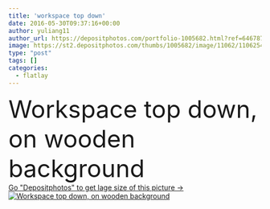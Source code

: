 ```yaml
---
title: 'workspace top down'
date: 2016-05-30T09:37:16+00:00
author: yuliang11
author_url: https://depositphotos.com/portfolio-1005682.html?ref=64678756
image: https://st2.depositphotos.com/thumbs/1005682/image/11062/110625480/api_thumb_450.jpg?forcejpeg=true
type: "post"
tags: []
categories: 
  - flatlay
---
```

<div aling="center">
            <font size="60"> Workspace top down, on wooden background</font>   
</div>
<div>
    <a href='https://st2.depositphotos.com/thumbs/1005682/image/11062/110625480/api_thumb_450.jpg?forcejpeg=true?ref=64678756' target=_blank > Go "Depositphotos" to get lage size of this picture ->
        <img href='https://st2.depositphotos.com/thumbs/1005682/image/11062/110625480/api_thumb_450.jpg?forcejpeg=true?ref=64678756' src='https://st2.depositphotos.com/1005682/11062/i/950/depositphotos_110625480-stock-photo-workspace-top-down.jpg?forcejpeg=true' alt='Workspace top down, on wooden background' >
    </a>
</div>
